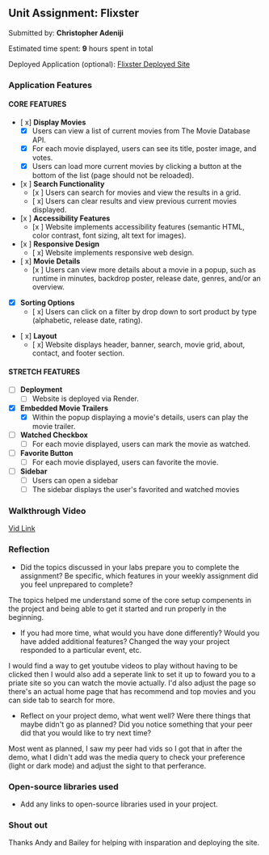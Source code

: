 
## Unit Assignment: Flixster

Submitted by: **Christopher Adeniji**

Estimated time spent: **9** hours spent in total

Deployed Application (optional): [Flixster Deployed Site](https://flixster-proj.onrender.com)

### Application Features

#### CORE FEATURES


- [ x] **Display Movies**
  - [x] Users can view a list of current movies from The Movie Database API.
  - [x] For each movie displayed, users can see its title, poster image, and votes.
  - [x] Users can load more current movies by clicking a button at the bottom of the list (page should not be reloaded).
- [x ] **Search Functionality**
  - [x ] Users can search for movies and view the results in a grid.
  - [ x] Users can clear results and view previous current movies displayed.
- [x ] **Accessibility Features**
  - [x ] Website implements accessibility features (semantic HTML, color contrast, font sizing, alt text for images).
- [x ] **Responsive Design**
  - [ x] Website implements responsive web design.
- [ x] **Movie Details**
  - [x ] Users can view more details about a movie in a popup, such as runtime in minutes, backdrop poster, release date, genres, and/or an overview.
- [x] **Sorting Options**
  - [ x] Users can click on a filter by drop down to sort product by type (alphabetic, release date, rating).
- [ x] **Layout**
  - [ x] Website displays header, banner, search, movie grid, about, contact, and footer section.

#### STRETCH FEATURES

- [ ] **Deployment**
  - [ ] Website is deployed via Render.
- [x] **Embedded Movie Trailers**
  - [x] Within the popup displaying a movie's details, users can play the movie trailer.
- [ ] **Watched Checkbox**
  - [ ] For each movie displayed, users can mark the movie as watched.
- [ ] **Favorite Button**
  - [ ] For each movie displayed, users can favorite the movie.
- [ ] **Sidebar**
  - [ ] Users can open a sidebar
  - [ ] The sidebar displays the user's favorited and watched movies

### Walkthrough Video

[Vid Link](https://www.loom.com/share/823d17c5628b42e2a133c8f8beae2ae6?sid=be282cef-7088-427a-bc61-d9d73955e7a9)

### Reflection

* Did the topics discussed in your labs prepare you to complete the assignment? Be specific, which features in your weekly assignment did you feel unprepared to complete?

The topics helped me understand some of the core setup compenents in the project and being able to get it started and run properly in the beginning.

* If you had more time, what would you have done differently? Would you have added additional features? Changed the way your project responded to a particular event, etc.
  
I would find a way to get youtube videos to play without having to be clicked then I would also add a seperate link to set it up to foward you to a priate site so you can watch the movie actually. I'd also adjust the page so there's an actual home page that has recommend and top movies and you can side tab to search for more.

* Reflect on your project demo, what went well? Were there things that maybe didn't go as planned? Did you notice something that your peer did that you would like to try next time?

Most went as planned, I saw my peer had vids so I got that in after the demo, what I didn't add was the media query to check your preference (light or dark mode) and adjust the sight to that perferance. 

### Open-source libraries used

- Add any links to open-source libraries used in your project.

### Shout out

Thanks Andy and Bailey for helping with insparation and deploying the site.